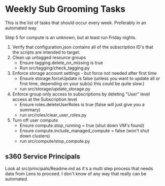 # Weekly Sub Grooming Tasks

This is the list of tasks that should occur every week. Preferably in an automated way. 

Step 5 for compute is an unknown, but at least run Friday nights. 

1. Verify that configuration.json contains all of the subscription ID's that the scripts are intended to target. 
2. Clean up untagged resource groups
    - Ensure tagging.delete_on_missing is true
    - Run src/tagging/check_tagging.py
3. Enforce storage account settings - but force not needed after first time
    - Ensure storage.forceUpdate is false (unless you want to update all or first time, depending on your sub(s) this could be quite slow.)
    - run src/storage/update_storage.py
4. Enforce group only access to subscriptions by deleting "User" level access at the Subscription level
    - Ensure roles.deleteUserRoles is true (false will just give you a summary)
    - run src/roles/clear_user_roles.py    
5. Turn off user compute
    - Ensure compute.stop_running = true (shut down VM's found)
    - Ensure compute.include_managed_compute = false (won't shut down clusters)
    - run src/compute/stop_compute.py


## s360 Service Principals
Look at src/principals/Readme.md as it's a multi step process that needs data from Lens to proceed. I don't know of any way that really can be automated.     